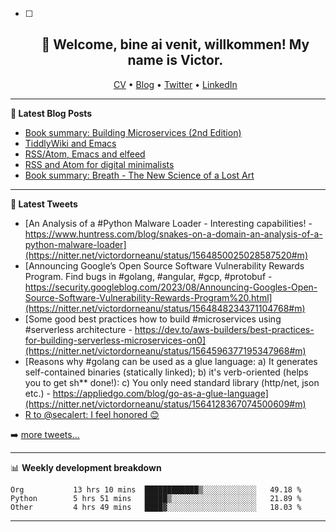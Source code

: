   - [ ] <h2 align="center">👋 Welcome, bine ai venit, willkommen! My name is Victor. </h2>
                    <p align="center">
                    <a href="https://dornea.nu/cv">CV</a> •
                    <a href="https://blog.dornea.nu">Blog</a> •
                    <a href="https://twitter.com/victordorneanu">Twitter</a> •
                    <a href="https://www.linkedin.com/in/victor-dorneanu/">LinkedIn</a> 
                    </p>

  <!--
  **dorneanu/dorneanu** is a ✨ _special_ ✨ repository because its `README.md` (this file) appears on your GitHub profile.

  Here are some ideas to get you started:

  - 🔭 I’m currently working on ...
  - 🌱 I’m currently learning ...
  - 👯 I’m looking to collaborate on ...
  - 🤔 I’m looking for help with ...
  - 💬 Ask me about ...
  - 📫 How to reach me: ...
  - 😄 Pronouns: ...
  - ⚡ Fun fact: ...
  -->

  ---

  **📝 Latest Blog Posts**

  <!-- BLOG-POST-LIST:START -->
- [Book summary: Building Microservices &lpar;2nd Edition&rpar;](https://blog.dornea.nu/2022/08/10/book-summary-building-microservices-2nd-edition/)
- [TiddlyWiki and Emacs](https://blog.dornea.nu/2022/07/12/tiddlywiki-and-emacs/)
- [RSS/Atom, Emacs and elfeed](https://blog.dornea.nu/2022/06/29/rss/atom-emacs-and-elfeed/)
- [RSS and Atom for digital minimalists](https://blog.dornea.nu/2022/06/13/rss-and-atom-for-digital-minimalists/)
- [Book summary: Breath - The New Science of a Lost Art](https://blog.dornea.nu/2022/05/30/book-summary-breath-the-new-science-of-a-lost-art/)
<!-- BLOG-POST-LIST:END -->

  ---

  **📱 Latest Tweets**

  <!-- TWITTER:START -->
- [An Analysis of a #Python Malware Loader - Interesting capabilities! -  https://www.huntress.com/blog/snakes-on-a-domain-an-analysis-of-a-python-malware-loader](https://nitter.net/victordorneanu/status/1564850025028587520#m)
- [Announcing Google’s Open Source Software Vulnerability Rewards Program. Find bugs in #golang, #angular, #gcp, #protobuf - https://security.googleblog.com/2023/08/Announcing-Googles-Open-Source-Software-Vulnerability-Rewards-Program%20.html](https://nitter.net/victordorneanu/status/1564848234371104768#m)
- [Some good best practices how to build #microservices using #serverless architecture - https://dev.to/aws-builders/best-practices-for-building-serverless-microservices-on0](https://nitter.net/victordorneanu/status/1564596377195347968#m)
- [Reasons why #golang can be used as a glue language: a&rpar; It generates self-contained binaries &lpar;statically linked&rpar;; b&rpar; it&#39;s verb-oriented &lpar;helps you to get sh** done!&rpar;: c&rpar; You only need standard library &lpar;http/net, json etc.&rpar; - https://appliedgo.com/blog/go-as-a-glue-language](https://nitter.net/victordorneanu/status/1564128367074500609#m)
- [R to @secalert: I feel honored 😊](https://nitter.net/victordorneanu/status/1558412711205261313#m)
<!-- TWITTER:END -->

  ➡️ [more tweets...](https://twitter.com/victordorneanu)

  ---

  📊 **Weekly development breakdown**

  <!--START_SECTION:waka-->

```text
Org           13 hrs 10 mins  ████████████▒░░░░░░░░░░░░   49.18 %
Python        5 hrs 51 mins   █████▒░░░░░░░░░░░░░░░░░░░   21.89 %
Other         4 hrs 49 mins   ████▓░░░░░░░░░░░░░░░░░░░░   18.03 %
```

<!--END_SECTION:waka-->

  ---
